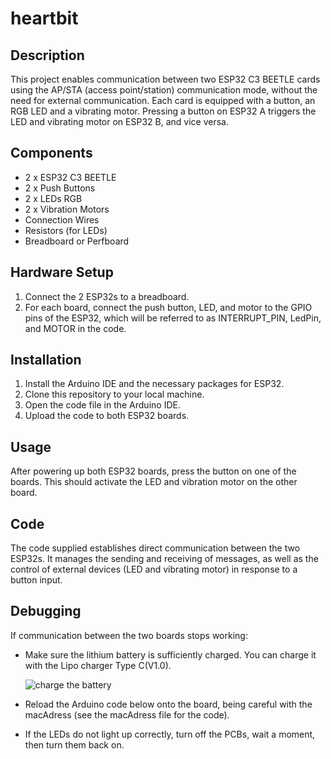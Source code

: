 # heartbit

## Description
This project enables communication between two ESP32 C3 BEETLE cards using the AP/STA (access point/station) communication mode, without the need for external communication. Each card is equipped with a button, an RGB LED and a vibrating motor. Pressing a button on ESP32 A triggers the LED and vibrating motor on ESP32 B, and vice versa.

## Components
- 2 x ESP32 C3 BEETLE
- 2 x Push Buttons
- 2 x LEDs RGB
- 2 x Vibration Motors
- Connection Wires
- Resistors (for LEDs)
- Breadboard or Perfboard

## Hardware Setup
1. Connect the 2 ESP32s to a breadboard.
2. For each board, connect the push button, LED, and motor to the GPIO pins of the ESP32, which will be referred to as INTERRUPT_PIN, LedPin, and MOTOR in the code.

## Installation
1. Install the Arduino IDE and the necessary packages for ESP32.
2. Clone this repository to your local machine.
3. Open the code file in the Arduino IDE.
4. Upload the code to both ESP32 boards.

## Usage
After powering up both ESP32 boards, press the button on one of the boards. This should activate the LED and vibration motor on the other board.

## Code
The code supplied establishes direct communication between the two ESP32s. It manages the sending and receiving of messages, as well as the control of external devices (LED and vibrating motor) in response to a button input.

## Debugging
If communication between the two boards stops working:
- Make sure the lithium battery is sufficiently charged. You can charge it with the Lipo charger Type C(V1.0).

   ![charge the battery]([https://github.com/annejuhoye/heartbit/blob/main/charge.png])
  
- Reload the Arduino code below onto the board, being careful with the macAdress (see the macAdress file for the code).
- If the LEDs do not light up correctly, turn off the PCBs, wait a moment, then turn them back on.

